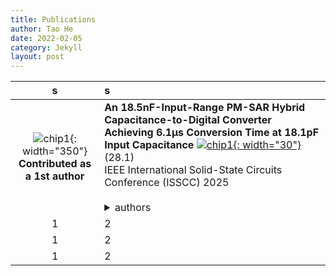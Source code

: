 ```yaml
---
title: Publications
author: Tao He
date: 2022-02-05
category: Jekyll
layout: post
---
```


<div class="table-wrapper" markdown="block">

|s | s|
|:-:|:-|
|![chip1](https://donghyun-youn.github.io/about/assets/profile.jpg){: width="350"} <br> **Contributed as a 1st author** | **An 18.5nF-Input-Range PM-SAR Hybrid Capacitance-to-Digital Converter Achieving 6.1μs Conversion Time at 18.1pF Input Capacitance** [![chip1](https://donghyun-youn.github.io/about/assets/profile.jpg){: width="30"}](https://www.naver.com) (28.1)<br>IEEE International Solid-State Circuits Conference (ISSCC) 2025 <br><br><details>  <summary>authors</summary>  fgsdfgsfgsfd  </details>|
|1|2|
|1|2|
|1|2|

</div>
